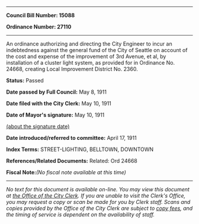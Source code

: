 

********

**Council Bill Number: 15088**
   
**Ordinance Number: 27110**
********

 An ordinance authorizing and directing the City Engineer to incur an indebtedness against the general fund of the City of Seattle on account of the cost and expense of the improvement of 3rd Avenue, et al, by installation of a cluster light system, as provided for in Ordinance No. 24668, creating Local Improvement District No. 2360.

**Status:** Passed
   
**Date passed by Full Council:** May 8, 1911
   
**Date filed with the City Clerk:** May 10, 1911
   
**Date of Mayor's signature:** May 10, 1911
   
[(about the signature date)](/~public/approvaldate.htm)
   
   
   
**Date introduced/referred to committee:** April 17, 1911
   
   
**Index Terms:** STREET-LIGHTING, BELLTOWN, DOWNTOWN

**References/Related Documents:** Related: Ord 24668

**Fiscal Note:**_(No fiscal note available at this time)_
********

_No text for this document is available on-line. You may view this document at [the Office of the City Clerk](http://www.seattle.gov/leg/clerk/contactUs.htm). If you are unable to visit the Clerk's Office, you may request a copy or scan be made for you by Clerk staff. Scans and copies provided by the Office of the City Clerk are subject to [copy fees](http://clerk.seattle.gov/~public/clerkfees.htm), and the timing of service is dependent on the availability of staff._

